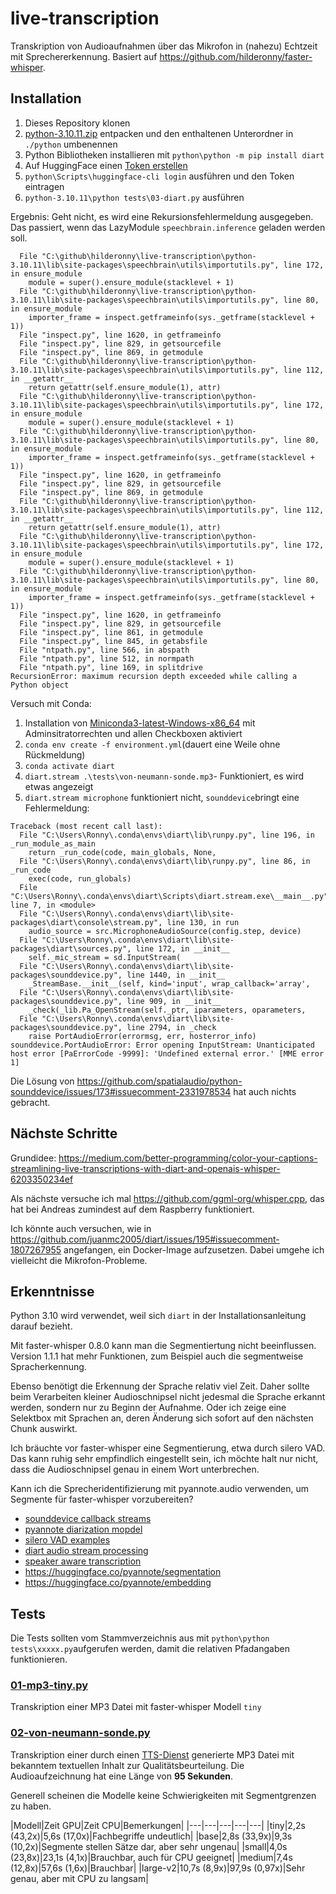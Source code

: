 # live-transcription

Transkription von Audioaufnahmen über das Mikrofon in (nahezu) Echtzeit mit Sprechererkennung.
Basiert auf https://github.com/hilderonny/faster-whisper.

## Installation

1. Dieses Repository klonen
2. [python-3.10.11.zip](python-3.10.11.zip) entpacken und den enthaltenen Unterordner in `./python` umbenennen
3. Python Bibliotheken installieren mit `python\python -m pip install diart`
4. Auf HuggingFace einen [Token erstellen](https://huggingface.co/settings/tokens)
5. `python\Scripts\huggingface-cli login` ausführen und den Token eintragen
6. `python-3.10.11\python tests\03-diart.py` ausführen

Ergebnis: Geht nicht, es wird eine Rekursionsfehlermeldung ausgegeben. Das passiert, wenn das LazyModule `speechbrain.inference` geladen werden soll.

```
  File "C:\github\hilderonny\live-transcription\python-3.10.11\lib\site-packages\speechbrain\utils\importutils.py", line 172, in ensure_module
    module = super().ensure_module(stacklevel + 1)
  File "C:\github\hilderonny\live-transcription\python-3.10.11\lib\site-packages\speechbrain\utils\importutils.py", line 80, in ensure_module
    importer_frame = inspect.getframeinfo(sys._getframe(stacklevel + 1))
  File "inspect.py", line 1620, in getframeinfo
  File "inspect.py", line 829, in getsourcefile
  File "inspect.py", line 869, in getmodule
  File "C:\github\hilderonny\live-transcription\python-3.10.11\lib\site-packages\speechbrain\utils\importutils.py", line 112, in __getattr__
    return getattr(self.ensure_module(1), attr)
  File "C:\github\hilderonny\live-transcription\python-3.10.11\lib\site-packages\speechbrain\utils\importutils.py", line 172, in ensure_module
    module = super().ensure_module(stacklevel + 1)
  File "C:\github\hilderonny\live-transcription\python-3.10.11\lib\site-packages\speechbrain\utils\importutils.py", line 80, in ensure_module
    importer_frame = inspect.getframeinfo(sys._getframe(stacklevel + 1))
  File "inspect.py", line 1620, in getframeinfo
  File "inspect.py", line 829, in getsourcefile
  File "inspect.py", line 869, in getmodule
  File "C:\github\hilderonny\live-transcription\python-3.10.11\lib\site-packages\speechbrain\utils\importutils.py", line 112, in __getattr__
    return getattr(self.ensure_module(1), attr)
  File "C:\github\hilderonny\live-transcription\python-3.10.11\lib\site-packages\speechbrain\utils\importutils.py", line 172, in ensure_module
    module = super().ensure_module(stacklevel + 1)
  File "C:\github\hilderonny\live-transcription\python-3.10.11\lib\site-packages\speechbrain\utils\importutils.py", line 80, in ensure_module
    importer_frame = inspect.getframeinfo(sys._getframe(stacklevel + 1))
  File "inspect.py", line 1620, in getframeinfo
  File "inspect.py", line 829, in getsourcefile
  File "inspect.py", line 861, in getmodule
  File "inspect.py", line 845, in getabsfile
  File "ntpath.py", line 566, in abspath
  File "ntpath.py", line 512, in normpath
  File "ntpath.py", line 169, in splitdrive
RecursionError: maximum recursion depth exceeded while calling a Python object
```

Versuch mit Conda:

1. Installation von [Miniconda3-latest-Windows-x86_64](Miniconda3-latest-Windows-x86_64) mit Adminsitratorrechten und allen Checkboxen aktiviert
2. `conda env create -f environment.yml`(dauert eine Weile ohne Rückmeldung)
3. `conda activate diart`
4. `diart.stream .\tests\von-neumann-sonde.mp3`- Funktioniert, es wird etwas angezeigt
5. `diart.stream microphone` funktioniert nicht, `sounddevice`bringt eine Fehlermeldung:

```
Traceback (most recent call last):
  File "C:\Users\Ronny\.conda\envs\diart\lib\runpy.py", line 196, in _run_module_as_main
    return _run_code(code, main_globals, None,
  File "C:\Users\Ronny\.conda\envs\diart\lib\runpy.py", line 86, in _run_code
    exec(code, run_globals)
  File "C:\Users\Ronny\.conda\envs\diart\Scripts\diart.stream.exe\__main__.py", line 7, in <module>
  File "C:\Users\Ronny\.conda\envs\diart\lib\site-packages\diart\console\stream.py", line 130, in run
    audio_source = src.MicrophoneAudioSource(config.step, device)
  File "C:\Users\Ronny\.conda\envs\diart\lib\site-packages\diart\sources.py", line 172, in __init__
    self._mic_stream = sd.InputStream(
  File "C:\Users\Ronny\.conda\envs\diart\lib\site-packages\sounddevice.py", line 1440, in __init__
    _StreamBase.__init__(self, kind='input', wrap_callback='array',
  File "C:\Users\Ronny\.conda\envs\diart\lib\site-packages\sounddevice.py", line 909, in __init__
    _check(_lib.Pa_OpenStream(self._ptr, iparameters, oparameters,
  File "C:\Users\Ronny\.conda\envs\diart\lib\site-packages\sounddevice.py", line 2794, in _check
    raise PortAudioError(errormsg, err, hosterror_info)
sounddevice.PortAudioError: Error opening InputStream: Unanticipated host error [PaErrorCode -9999]: 'Undefined external error.' [MME error 1]
```

Die Lösung von https://github.com/spatialaudio/python-sounddevice/issues/173#issuecomment-2331978534 hat auch nichts gebracht.

## Nächste Schritte

Grundidee: https://medium.com/better-programming/color-your-captions-streamlining-live-transcriptions-with-diart-and-openais-whisper-6203350234ef

Als nächste versuche ich mal https://github.com/ggml-org/whisper.cpp, das hat bei Andreas zumindest auf dem Raspberry funktioniert.

Ich könnte auch versuchen, wie in https://github.com/juanmc2005/diart/issues/195#issuecomment-1807267955 angefangen, ein Docker-Image aufzusetzen. Dabei umgehe ich vielleicht die Mikrofon-Probleme.

## Erkenntnisse

Python 3.10 wird verwendet, weil sich `diart` in der Installationsanleitung darauf bezieht.




Mit faster-whisper 0.8.0 kann man die Segmentiertung nicht beeinflussen. Version 1.1.1 hat mehr Funktionen, zum Beispiel auch die segmentweise Spracherkennung.

Ebenso benötigt die Erkennung der Sprache relativ viel Zeit. Daher sollte beim Verarbeiten kleiner Audioschnipsel nicht jedesmal die Sprache erkannt werden, sondern nur zu Beginn der Aufnahme. Oder ich zeige eine Selektbox mit Sprachen an, deren Änderung sich sofort auf den nächsten Chunk auswirkt.

Ich bräuchte vor faster-whisper eine Segmentierung, etwa durch silero VAD. Das kann ruhig sehr empfindlich eingestellt sein, ich möchte halt nur nicht, dass die Audioschnipsel genau in einem Wort unterbrechen.

Kann ich die Sprecheridentifizierung mit pyannote.audio verwenden, um Segmente für faster-whisper vorzubereiten?

- [sounddevice callback streams](https://python-sounddevice.readthedocs.io/en/0.5.1/usage.html#callback-streams)
- [pyannote diarization mopdel](https://huggingface.co/pyannote/speaker-diarization-3.1)
- [silero VAD examples](https://github.com/snakers4/silero-vad/wiki/Examples-and-Dependencies#dependencies)
- [diart audio stream processing](https://github.com/juanmc2005/diart)
- [speaker aware transcription](https://medium.com/better-programming/color-your-captions-streamlining-live-transcriptions-with-diart-and-openais-whisper-6203350234ef)
- https://huggingface.co/pyannote/segmentation
- https://huggingface.co/pyannote/embedding

## Tests

Die Tests sollten vom Stammverzeichnis aus mit `python\python tests\xxxxx.py`aufgerufen werden, damit die relativen Pfadangaben funktionieren.

### [01-mp3-tiny.py](tests/01-mp3-tiny.py)

Transkription einer MP3 Datei mit faster-whisper Modell `tiny`

### [02-von-neumann-sonde.py](tests/02-von-neumann-sonde.py)

Transkription einer durch einen [TTS-Dienst](https://luvvoice.com/de) generierte MP3 Datei mit bekanntem textuellen Inhalt zur Qualitätsbeurteilung.
Die Audioaufzeichnung hat eine Länge von **95 Sekunden**.

Generell scheinen die Modelle keine Schwierigkeiten mit Segmentgrenzen zu haben.

|Modell|Zeit GPU|Zeit CPU|Bemerkungen|
|---|---|---|---|---|
|tiny|2,2s (43,2x)|5,6s (17,0x)|Fachbegriffe undeutlich|
|base|2,8s (33,9x)|9,3s (10,2x)|Segmente stellen Sätze dar, aber sehr ungenau|
|small|4,0s (23,8x)|23,1s (4,1x)|Brauchbar, auch für CPU geeignet|
|medium|7,4s (12,8x)|57,6s (1,6x)|Brauchbar|
|large-v2|10,7s (8,9x)|97,9s (0,97x)|Sehr genau, aber mit CPU zu langsam|
